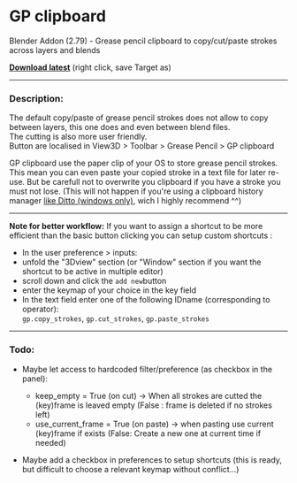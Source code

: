 # GP clipboard
Blender Addon (2.79) - Grease pencil clipboard to copy/cut/paste strokes across layers and blends

**[Download latest](https://github.com/Pullusb/GPclipboard/raw/master/GPclipboard.py)** (right click, save Target as) 

---

### Description:
The default copy/paste of grease pencil strokes does not allow to copy between layers, this one does and even between blend files.  
The cutting is also more user friendly.  
Button are localised in View3D > Toolbar > Grease Pencil > GP clipboard

GP clipboard use the paper clip of your OS to store grease pencil strokes.
This mean you can even paste your copied stroke in a text file for later re-use.
But be carefull not to overwrite you clipboard if you have a stroke you must not lose. (This will not happen if you're using a clipboard history manager [like Ditto (windows only)](https://ditto-cp.sourceforge.io/), wich I highly recommend ^^)

---

**Note for better workflow:**
If you want to assign a shortcut to be more efficient than the basic button clicking you can setup custom shortcuts :
 - In the user preference > inputs:
 - unfold the "3Dview" section (or "Window" section if you want the shortcut to be active in multiple editor)
 - scroll down and click the `add new`button
 - enter the keymap of your choice in the key field
 - In the text field enter one of the following IDname (corresponding to operator):  
 `gp.copy_strokes`, `gp.cut_strokes`, `gp.paste_strokes`
 

---

### Todo:

- Maybe let access to hardcoded filter/preference (as checkbox in the panel):
  - keep_empty = True (on cut) -> When all strokes are cutted the (key)frame is leaved empty (False : frame is deleted if no strokes left)
  - use_current_frame = True (on paste) -> when pasting use current (key)frame if exists (False: Create a new one at current time if needed)

- Maybe add a checkbox in preferences to setup shortcuts (this is ready, but difficult to choose a relevant keymap without conflict...)
